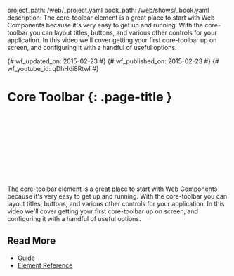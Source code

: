 project_path: /web/_project.yaml
book_path: /web/shows/_book.yaml
description: The core-toolbar element is a great place to start with Web Components because it's very easy to get up and running. With the core-toolbar you can layout titles, buttons, and various other controls for your application. In this video we'll cover getting your first core-toolbar up on screen, and configuring it with a handful of useful options.

{# wf_updated_on: 2015-02-23 #}
{# wf_published_on: 2015-02-23 #}
{# wf_youtube_id: qDhHdi8RtwI #}

# Core Toolbar {: .page-title }


<div class="video-wrapper">
  <iframe class="devsite-embedded-youtube-video" data-video-id="qDhHdi8RtwI"
          data-autohide="1" data-showinfo="0" frameborder="0" allowfullscreen>
  </iframe>
</div>


The core-toolbar element is a great place to start with Web Components because it's very easy to get up and running. With the core-toolbar you can layout titles, buttons, and various other controls for your application. In this video we'll cover getting your first core-toolbar up on screen, and configuring it with a handful of useful options.

## Read More

- [Guide](https://www.polymer-project.org/0.5/docs/elements/layout-elements.html)
- [Element Reference](https://www.polymer-project.org/0.5/docs/elements/#core-toolbar)
